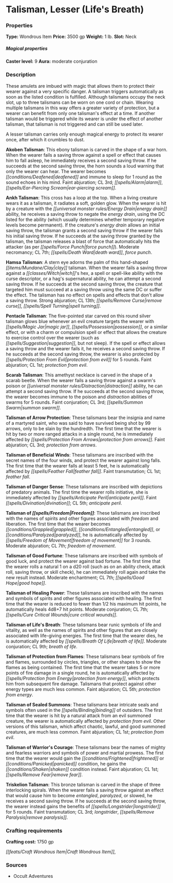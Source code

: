 ﻿---
Title: "Talisman, Lesser (Life's Breath)"
Type: "Wondrous Item"
Price: "3500 gp"
Weight: "1 lb."
Slot: "Neck"
Caster level: "9"
Aura: "moderate conjuration"
Description: |
  "These amulets are imbued with magic that allows them to protect their wearer against a very specific danger. A talisman triggers automatically as soon as the listed condition is fulfilled. Although talismans occupy the neck slot, up to three talismans can be worn on one cord or chain. Wearing multiple talismans in this way offers a greater variety of protection, but a wearer can benefit from only one talisman's effect at a time. If another talisman would be triggered while its wearer is under the effect of another talisman, that talisman is not triggered and can still be used later.
  A _lesser talisman_ carries only enough magical energy to protect its wearer once, after which it crumbles to dust.
  **Akoben Talisman**: This ebony talisman is carved in the shape of a war horn. When the wearer fails a saving throw against a spell or effect that causes him to fall asleep, he immediately receives a second saving throw. If he succeeds at the second saving throw, the horn sounds a loud warning that only the wearer can hear. The wearer becomes deafened and immune to sleep for 1 round as the sound echoes in his mind. Faint abjuration; CL 3rd; _alarm, ear-piercing scream_.
  **Ankh Talisman**: This cross has a loop at the top. When a living creature wears it as a talisman, it radiates a soft, golden glow. When the wearer is hit by a creature with the energy drain ability, he receives a saving throw to negate the energy drain, using the DC listed for the ability (which usually determines whether temporary negative levels become permanent). If the creature's energy drain allows an initial saving throw, the talisman grants a second saving throw if the wearer fails his initial saving throw. If he succeeds at the saving throw granted by the talisman, the talisman releases a blast of force that automatically hits the attacker (as per _force punch_). Moderate necromancy; CL 7th; _death ward, force punch_.
  **Hamsa Talisman**: A stern eye adorns the palm of this hand-shaped clay talisman. When the wearer fails a saving throw against a witch's hex, a spell or spell-like ability with the curse descriptor, or a hag's supernatural ability, he can attempt a second saving throw. If he succeeds at the second saving throw, the creature that targeted him must succeed at a saving throw using the same DC or suffer the effect. The talisman has no effect on spells and effects that don't allow a saving throw. Strong abjuration; CL 13th; _remove curse, spell turning_.
  **Pentacle Talisman**: The five-pointed star carved on this round silver talisman glows blue whenever an evil creature targets the wearer with _magic jar, possession_, or a similar effect, or with a charm or compulsion spell or effect that allows the creature to exercise control over the wearer (such as _suggestion_, but not _sleep_). If the spell or effect allows a saving throw and the wearer fails it, he receives a second saving throw. If he succeeds at the second saving throw, the wearer is also protected by _protection from evil_ for 5 rounds. Faint abjuration; CL 1st; _protection from evil_.
  **Scarab Talisman**: This amethyst necklace is carved in the shape of a scarab beetle. When the wearer fails a saving throw against a swarm's poison or distraction ability, he can attempt a second saving throw. If he succeeds at the second saving throw, the wearer becomes immune to the poison and distraction abilities of swarms for 5 rounds. Faint conjuration; CL 3rd; _summon swarm_.
  **Talisman of Arrow Protection**: These talismans bear the insignia and name of a martyred saint, who was said to have survived being shot by 99 arrows, only to be slain by the hundredth. The first time that the wearer is hit by two or more ranged attacks in a single round, he is immediately affected by _protection from arrows_. Faint abjuration; CL 3rd; _protection from arrows_.
  **Talisman of Beneficial Winds**: These talismans are inscribed with the secret names of the four winds, and protect the wearer against long falls. The first time that the wearer falls at least 5 feet, he is automatically affected by _feather fall_. Faint transmutation; CL 1st; _feather fall_.
  **Talisman of Danger Sense**: These talismans are inscribed with depictions of predatory animals. The first time the wearer rolls initiative, she is immediately affected by _anticipate peril_. Faint divination; CL 5th; _anticipate peril_.
  **Talisman of Freedom**: These talismans are inscribed with the names of spirits and other figures associated with freedom and liberation. The first time that the wearer becomes grappled, entangled, or paralyzed, he is automatically affected by _freedom of movement_ for 3 rounds. Moderate abjuration; CL 7th; _freedom of movement_.
  **Talisman of Good Fortune**: These talismans are inscribed with symbols of good luck, and protect the wearer against bad fortune. The first time that the wearer rolls a natural 1 on a d20 roll (such as on an ability check, attack roll, saving throw, or skill check), he can immediately roll again and take the new result instead. Moderate enchantment; CL 7th; _good hope_.
  **Talisman of Healing Power**: These talismans are inscribed with the names and symbols of spirits and other figures associated with healing. The first time that the wearer is reduced to fewer than 1/2 his maximum hit points, he automatically heals 4d8+7 hit points. Moderate conjuration; CL 7th; _cure critical wounds_.
  **Talisman of Life's Breath**: These talismans bear runic symbols of life and vitality, as well as the names of spirits and other figures that are closely associated with life-giving energies. The first time that the wearer dies, he is automatically affected by _breath of life_. Moderate conjuration; CL 9th; _breath of life_.
  **Talisman of Protection from Flames**: These talismans bear symbols of fire and flames, surrounded by circles, triangles, or other shapes to show the flames as being contained. The first time that the wearer takes 5 or more points of fire damage in a single round, he is automatically affected by _protection from energy_, which protects him from subsequent fire damage. Talismans that protect against other energy types are much less common. Faint abjuration; CL 5th; _protection from energy_.
  **Talisman of Sealed Summons**: These talismans bear intricate seals and symbols often used in the binding of outsiders. The first time that the wearer is hit by a natural attack from an evil summoned creature, the wearer is automatically affected by _protection from evil_. Other versions of this talisman, which affect chaotic, lawful, and good summoned creatures, are much less common. Faint abjuration; CL 1st; _protection from evil_.
  **Talisman of Warrior's Courage**: These talismans bear the names of mighty and fearless warriors and symbols of power and martial prowess. The first time that the wearer would gain the frightened or panicked condition, he gains the shaken condition instead. Faint abjuration; CL 1st; _remove fear_.
  **Triskelion Talisman**: This bronze talisman is carved in the shape of three interlocking spirals. When the wearer fails a saving throw against an effect that would cause him to become entangled, paralyzed, or slowed, he receives a second saving throw. If he succeeds at the second saving throw, the wearer instead gains the benefits of _longstrider_ for 5 rounds. Faint transmutation; CL 3rd; _longstrider, remove paralysis_."
Crafting cost: "1750 gp"
Sources: "['Occult Adventures']"
---

# Talisman, Lesser (Life's Breath)

### Properties

**Type:** Wondrous Item **Price:** 3500 gp **Weight:** 1 lb. **Slot:** Neck

##### Magical properties

**Caster level:** 9 **Aura:** moderate conjuration

### Description

These amulets are imbued with magic that allows them to protect their wearer against a very specific danger. A talisman triggers automatically as soon as the listed condition is fulfilled. Although talismans occupy the neck slot, up to three talismans can be worn on one cord or chain. Wearing multiple talismans in this way offers a greater variety of protection, but a wearer can benefit from only one talisman's effect at a time. If another talisman would be triggered while its wearer is under the effect of another talisman, that talisman is not triggered and can still be used later.

A lesser talisman carries only enough magical energy to protect its wearer once, after which it crumbles to dust.

**Akoben Talisman**: This ebony talisman is carved in the shape of a war horn. When the wearer fails a saving throw against a spell or effect that causes him to fall asleep, he immediately receives a second saving throw. If he succeeds at the second saving throw, the horn sounds a loud warning that only the wearer can hear. The wearer becomes _[[conditions/Deafened|deafened]]_ and immune to sleep for 1 round as the sound echoes in his mind. Faint abjuration; CL 3rd; _[[spells/Alarm|alarm]]_, _[[spells/Ear-Piercing Scream|ear-piercing scream]]_.

**Ankh Talisman**: This cross has a loop at the top. When a living creature wears it as a talisman, it radiates a soft, golden glow. When the wearer is hit by a creature with the _[[universal monster rules/Energy Drain|energy drain]]_ ability, he receives a saving throw to negate the _energy drain_, using the DC listed for the ability (which usually determines whether temporary negative levels become permanent). If the creature's _energy drain_ allows an initial saving throw, the talisman grants a second saving throw if the wearer fails his initial saving throw. If he succeeds at the saving throw granted by the talisman, the talisman releases a blast of force that automatically hits the attacker (as per _[[spells/Force Punch|force punch]]_). Moderate necromancy; CL 7th; _[[spells/Death Ward|death ward]]_, _force punch_.

**Hamsa Talisman**: A stern eye adorns the palm of this hand-shaped _[[items/Mundane/Clay|clay]]_ talisman. When the wearer fails a saving throw against a _[[classes/Witch|witch]]_'s hex, a spell or spell-like ability with the curse descriptor, or a hag's supernatural ability, he can attempt a second saving throw. If he succeeds at the second saving throw, the creature that targeted him must succeed at a saving throw using the same DC or suffer the effect. The talisman has no effect on spells and effects that don't allow a saving throw. Strong abjuration; CL 13th; _[[spells/Remove Curse|remove curse]]_, _[[spells/Spell Turning|spell turning]]_.

**Pentacle Talisman**: The five-pointed star carved on this round silver talisman glows blue whenever an evil creature targets the wearer with _[[spells/Magic Jar|magic jar]]_, _[[spells/Possession|possession]]_, or a similar effect, or with a charm or compulsion spell or effect that allows the creature to exercise control over the wearer (such as _[[spells/Suggestion|suggestion]]_, but not sleep). If the spell or effect allows a saving throw and the wearer fails it, he receives a second saving throw. If he succeeds at the second saving throw, the wearer is also protected by _[[spells/Protection From Evil|protection from evil]]_ for 5 rounds. Faint abjuration; CL 1st; _protection from evil_.

**Scarab Talisman**: This amethyst necklace is carved in the shape of a scarab beetle. When the wearer fails a saving throw against a swarm's poison or _[[universal monster rules/Distraction|distraction]]_ ability, he can attempt a second saving throw. If he succeeds at the second saving throw, the wearer becomes immune to the poison and _distraction_ abilities of swarms for 5 rounds. Faint conjuration; CL 3rd; _[[spells/Summon Swarm|summon swarm]]_.

**Talisman of Arrow Protection**: These talismans bear the insignia and name of a martyred saint, who was said to have survived being shot by 99 arrows, only to be slain by the hundredth. The first time that the wearer is hit by two or more ranged attacks in a single round, he is immediately affected by _[[spells/Protection From Arrows|protection from arrows]]_. Faint abjuration; CL 3rd; _protection from arrows_.

**Talisman of Beneficial Winds**: These talismans are inscribed with the secret names of the four winds, and protect the wearer against long falls. The first time that the wearer falls at least 5 feet, he is automatically affected by _[[spells/Feather Fall|feather fall]]_. Faint transmutation; CL 1st; _feather fall_.

**Talisman of Danger Sense**: These talismans are inscribed with depictions of predatory animals. The first time the wearer rolls initiative, she is immediately affected by _[[spells/Anticipate Peril|anticipate peril]]_. Faint _[[spells/Divination|divination]]_; CL 5th; _anticipate peril_.

**Talisman of _[[spells/Freedom|Freedom]]_**: These talismans are inscribed with the names of spirits and other figures associated with _freedom_ and liberation. The first time that the wearer becomes _[[conditions/Grappled|grappled]]_, _[[conditions/Entangled|entangled]]_, or _[[conditions/Paralyzed|paralyzed]]_, he is automatically affected by _[[spells/Freedom of Movement|freedom of movement]]_ for 3 rounds. Moderate abjuration; CL 7th; _freedom of movement_.

**Talisman of Good Fortune**: These talismans are inscribed with symbols of good luck, and protect the wearer against bad fortune. The first time that the wearer rolls a natural 1 on a d20 roll (such as on an ability check, attack roll, saving throw, or skill check), he can immediately roll again and take the new result instead. Moderate enchantment; CL 7th; _[[spells/Good Hope|good hope]]_.

**Talisman of Healing Power**: These talismans are inscribed with the names and symbols of spirits and other figures associated with healing. The first time that the wearer is reduced to fewer than 1/2 his maximum hit points, he automatically heals 4d8+7 hit points. Moderate conjuration; CL 7th; _[[spells/Cure Critical Wounds|cure critical wounds]]_.

**Talisman of Life's Breath**: These talismans bear runic symbols of life and vitality, as well as the names of spirits and other figures that are closely associated with life-giving energies. The first time that the wearer dies, he is automatically affected by _[[spells/Breath Of Life|breath of life]]_. Moderate conjuration; CL 9th; _breath of life_.

**Talisman of Protection from Flames**: These talismans bear symbols of fire and flames, surrounded by circles, triangles, or other shapes to show the flames as being contained. The first time that the wearer takes 5 or more points of fire damage in a single round, he is automatically affected by _[[spells/Protection from Energy|protection from energy]]_, which protects him from subsequent fire damage. Talismans that protect against other energy types are much less common. Faint abjuration; CL 5th; _protection from energy_.

**Talisman of Sealed Summons**: These talismans bear intricate seals and symbols often used in the _[[spells/Binding|binding]]_ of outsiders. The first time that the wearer is hit by a natural attack from an evil summoned creature, the wearer is automatically affected by _protection from evil_. Other versions of this talisman, which affect chaotic, lawful, and good summoned creatures, are much less common. Faint abjuration; CL 1st; _protection from evil_.

**Talisman of Warrior's Courage**: These talismans bear the names of mighty and fearless warriors and symbols of power and martial prowess. The first time that the wearer would gain the _[[conditions/Frightened|frightened]]_ or _[[conditions/Panicked|panicked]]_ condition, he gains the _[[conditions/Shaken|shaken]]_ condition instead. Faint abjuration; CL 1st; _[[spells/Remove Fear|remove fear]]_.

**Triskelion Talisman**: This bronze talisman is carved in the shape of three interlocking spirals. When the wearer fails a saving throw against an effect that would cause him to become _entangled_, _paralyzed_, or slowed, he receives a second saving throw. If he succeeds at the second saving throw, the wearer instead gains the benefits of _[[spells/Longstrider|longstrider]]_ for 5 rounds. Faint transmutation; CL 3rd; _longstrider_, _[[spells/Remove Paralysis|remove paralysis]]_.

### Crafting requirements

**Crafting cost:** 1750 gp

_[[feats/Craft Wondrous Item|Craft Wondrous Item]]_,

### Sources

* Occult Adventures